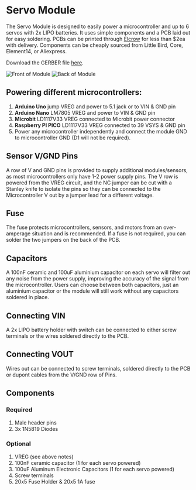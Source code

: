# Servo Module
The Servo Module is designed to easily power a microcontroller and up to 6 servos with 2x LIPO batteries. It uses simple components and a PCB laid out for easy soldering.
PCBs can be printed through [Elcrow](https://www.elecrow.com/pcb-manufacturing.html) for less than $2ea with delivery. Components can be cheaply sourced from Little Bird, Core, Element14, or Aliexpress.

Download the GERBER file [here](https://github.com/TempeHS/TempeHS_Ardunio_Boilerplate/blob/main/TempeHS_Sensor_Catalogue/ServoModule/ServerModule_GERBER.zip).

![Front of Module](https://github.com/TempeHS/TempeHS_Ardunio_Boilerplate/blob/main/TempeHS_Sensor_Catalogue/ServoModule/front.svg)
![Back of Module](https://github.com/TempeHS/TempeHS_Ardunio_Boilerplate/blob/main/TempeHS_Sensor_Catalogue/ServoModule/back.svg)

## Powering different microcontrollers:
1. **Arduino Uno** jump VREG and power to 5.1 jack or to VIN & GND pin
2. **Arduino Nano** LM7805 VREG and power to VIN & GND pin
3. **Microbit** LD1117V33 VREG connected to Microbit power connector
4. **Raspberry PI PICO** LD1117V33 VREG connected to 39 VSYS & GND pin
5. Power any microcontroller independently and connect the module GND to microcontroller GND (D1 will not be required).

## Sensor V/GND Pins
A row of V and GND pins is provided to supply additional modules/sensors, as most microcontrollers only have 1-2 power supply pins. The V row is powered from the VREG circuit, and the NC jumper can be cut with a Stanley knife to isolate the pins so they can be connected to the Microcontroller V out by a jumper lead for a different voltage.

## Fuse
The fuse protects microcontrollers, sensors, and motors from an over-amperage situation and is recommended. If a fuse is not required, you can solder the two jumpers on the back of the PCB.

## Capacitors
A 100nF ceramic and 100uF aluminium capacitor on each servo will filter out any noise from the power supply, improving the accuracy of the signal from the microcontroller. Users can choose between both capacitors, just an aluminium capacitor or the module will still work without any capacitors soldered in place.

## Connecting VIN
A 2x LIPO battery holder with switch can be connected to either screw terminals or the wires soldered directly to the PCB.

## Connecting VOUT
Wires out can be connected to screw terminals, soldered directly to the PCB or dupont cables from the V/GND row of Pins.

## Components
### Required
1. Male header pins
2. 3x 1N5819 Diodes

### Optional
1. VREG (see above notes)
2. 100nF ceramic capacitor (1 for each servo powered)
3. 100uF Aluminum Electronic Capacitors (1 for each servo powered)
4. Screw terminals
5. 20x5 Fuse Holder & 20x5 1A fuse